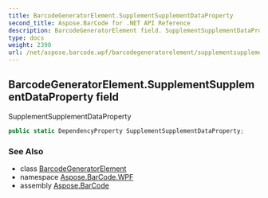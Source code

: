 ```yaml
---
title: BarcodeGeneratorElement.SupplementSupplementDataProperty
second_title: Aspose.BarCode for .NET API Reference
description: BarcodeGeneratorElement field. SupplementSupplementDataProperty
type: docs
weight: 2390
url: /net/aspose.barcode.wpf/barcodegeneratorelement/supplementsupplementdataproperty/
---
```

## BarcodeGeneratorElement.SupplementSupplementDataProperty field

SupplementSupplementDataProperty

```csharp
public static DependencyProperty SupplementSupplementDataProperty;
```

### See Also

* class [BarcodeGeneratorElement](../)
* namespace [Aspose.BarCode.WPF](../../barcodegeneratorelement/)
* assembly [Aspose.BarCode](../../../)


